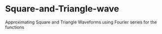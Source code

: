 # Square-and-Triangle-wave
Approximating Square and Triangle Waveforms using Fourier series for the functions
